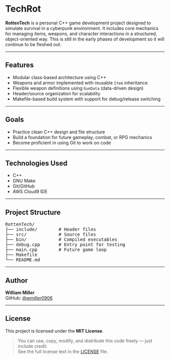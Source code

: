 # TechRot

**RottenTech** is a personal C++ game development project designed to simulate survival in a cyberpunk environment. It includes core mechanics for managing items, weapons, and character interactions in a structured, object-oriented way.
This is still in the early phases of development so it will continue to be fleshed out.

---

## Features

- Modular class-based architecture using C++
- Weapons and armor implemented with reusable `Item` inheritance
- Flexible weapon definitions using `GunData` (data-driven design)
- Header/source organization for scalability
- Makefile-based build system with support for debug/release switching

---

## Goals

- Practice clean C++ design and file structure
- Build a foundation for future gameplay, combat, or RPG mechanics
- Become proficient in using Git to work on code

---

## Technologies Used

- C++
- GNU Make
- Git/GitHub
- AWS Cloud9 IDE

---

## Project Structure

<pre>
RottenTech/
├── include/        # Header files
├── src/            # Source files
├── bin/            # Compiled executables
├── debug.cpp       # Entry point for testing
├── main.cpp        # Future game loop
├── Makefile
└── README.md
</pre>

---

## Author

**William Miller**  
GitHub: [@wmiller0906](https://github.com/wmiller0906)

---

## License

This project is licensed under the **MIT License**.

> You can use, copy, modify, and distribute this code freely — just include credit.  
> See the full license text in the [LICENSE](LICENSE) file.
